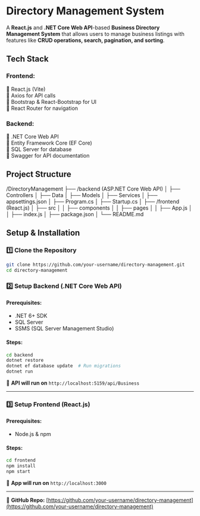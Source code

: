 

# **Directory Management System**  

A **React.js** and **.NET Core Web API**-based **Business Directory Management System** that allows users to manage business listings with features like **CRUD operations, search, pagination, and sorting**.

## **Tech Stack**
### **Frontend:**  
🔹 React.js (Vite)  
🔹 Axios for API calls  
🔹 Bootstrap & React-Bootstrap for UI  
🔹 React Router for navigation  

### **Backend:**  
🔹 .NET Core Web API  
🔹 Entity Framework Core (EF Core)  
🔹 SQL Server for database  
🔹 Swagger for API documentation  


## **Project Structure**

/DirectoryManagement
├── /backend (ASP.NET Core Web API)
│   ├── Controllers
│   ├── Data
│   ├── Models
│   ├── Services
│   ├── appsettings.json
│   ├── Program.cs
│   ├── Startup.cs
│
├── /frontend (React.js)
│   ├── src
│   │   ├── components
│   │   ├── pages
│   │   ├── App.js
│   │   ├── index.js
│   ├── package.json
│
└── README.md


## **Setup & Installation**
### **1️⃣ Clone the Repository**
```bash
git clone https://github.com/your-username/directory-management.git
cd directory-management
```

### **2️⃣ Setup Backend (.NET Core Web API)**
#### **Prerequisites:**  
- .NET 6+ SDK  
- SQL Server  
- SSMS (SQL Server Management Studio)  

#### **Steps:**  
```bash
cd backend
dotnet restore
dotnet ef database update  # Run migrations
dotnet run
```
🔹 **API will run on** `http://localhost:5159/api/Business`  

---

### **3️⃣ Setup Frontend (React.js)**
#### **Prerequisites:**  
- Node.js & npm  

#### **Steps:**  
```bash
cd frontend
npm install
npm start
```
🔹 **App will run on** `http://localhost:3000`

---

🔗 **GitHub Repo:** [https://github.com/your-username/directory-management](https://github.com/your-username/directory-management)

